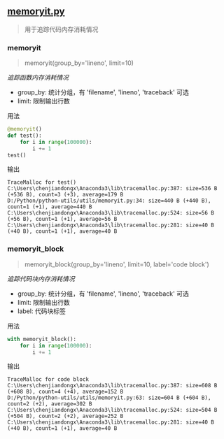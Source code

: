 ## [memoryit.py](https://github.com/chenjiandongx/python-utils/blob/master/utils/memoryit.py)

> 用于追踪代码内存消耗情况

### memoryit
> memoryit(group_by='lineno', limit=10)

*追踪函数内存消耗情况*

* group_by: 统计分组，有 'filename', 'lineno', 'traceback' 可选
* limit: 限制输出行数

用法
```python
@memoryit()
def test():
    for i in range(100000):
        i += 1
test()
```

输出
```shell
TraceMalloc for test()
C:\Users\chenjiandongx\Anaconda3\lib\tracemalloc.py:387: size=536 B (+536 B), count=3 (+3), average=179 B
D:/Python/python-utils/utils/memoryit.py:34: size=440 B (+440 B), count=1 (+1), average=440 B
C:\Users\chenjiandongx\Anaconda3\lib\tracemalloc.py:524: size=56 B (+56 B), count=1 (+1), average=56 B
C:\Users\chenjiandongx\Anaconda3\lib\tracemalloc.py:281: size=40 B (+40 B), count=1 (+1), average=40 B
```


### memoryit_block
> memoryit_block(group_by='lineno', limit=10, label='code block')

*追踪代码块内存消耗情况*

* group_by: 统计分组，有 'filename', 'lineno', 'traceback' 可选
* limit: 限制输出行数
* label: 代码块标签

用法
```python
with memoryit_block():
    for i in range(100000):
        i += 1
```

输出
```shell
TraceMalloc for code block
C:\Users\chenjiandongx\Anaconda3\lib\tracemalloc.py:387: size=608 B (+608 B), count=4 (+4), average=152 B
D:/Python/python-utils/utils/memoryit.py:63: size=604 B (+604 B), count=2 (+2), average=302 B
C:\Users\chenjiandongx\Anaconda3\lib\tracemalloc.py:524: size=504 B (+504 B), count=2 (+2), average=252 B
C:\Users\chenjiandongx\Anaconda3\lib\tracemalloc.py:281: size=40 B (+40 B), count=1 (+1), average=40 B
```
